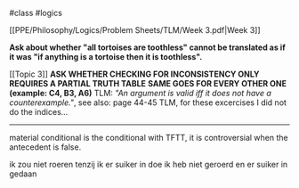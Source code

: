 #class #logics 

[[PPE/Philosophy/Logics/Problem Sheets/TLM/Week 3.pdf|Week 3]]

**Ask about whether "all tortoises are toothless" cannot be translated as if it was "if anything is a tortoise then it is toothless".**

[[Topic 3]]
**ASK WHETHER CHECKING FOR INCONSISTENCY ONLY REQUIRES A PARTIAL TRUTH TABLE**
**SAME GOES FOR EVERY OTHER ONE (example: C4, B3, A6)**
TLM: *"An argument is valid iff it does not have a counterexample."*, see also: page 44-45 TLM, for these excercises I did not do the indices...

---

material conditional is the conditional with TFTT, it is controversial when the antecedent is false.

ik zou niet roeren tenzij ik er suiker in doe
ik heb niet geroerd en er suiker in gedaan

